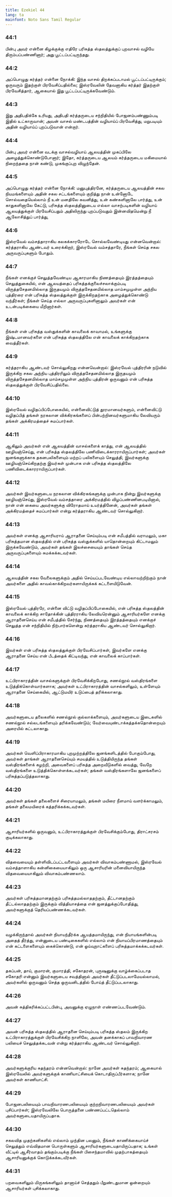 ```yaml
---
title: Ezekiel 44
lang: ta
mainfont: Noto Sans Tamil Regular
---
```


###  44:1

பின்பு அவர் என்னை கிழக்குக்கு எதிரே பரிசுத்த ஸ்தலத்துக்குப் புறவாசல் வழியே திரும்பப்பண்ணினார்; அது பூட்டப்பட்டிருந்தது.

###  44:2

அப்பொழுது கர்த்தர் என்னை நோக்கி: இந்த வாசல் திறக்கப்படாமல் பூட்டப்பட்டிருக்கும்; ஒருவரும் இதற்குள் பிரவேசிப்பதில்லை; இஸ்ரவேலின் தேவனாகிய கர்த்தர் இதற்குள் பிரவேசித்தார், ஆகையால் இது பூட்டப்பட்டிருக்கவேண்டும்.

###  44:3

இது அதிபதிக்கே உரியது, அதிபதி கர்த்தருடைய சந்நிதியில் போஜனம்பண்ணும்படி இதில் உட்காருவான்; அவன் வாசல் மண்டபத்தின் வழியாய்ப் பிரவேசித்து, மறுபடியும் அதின் வழியாய்ப் புறப்படுவான் என்றார்.

###  44:4

பின்பு அவர் என்னை வடக்கு வாசல்வழியாய் ஆலயத்தின் முகப்பிலே அழைத்துக்கொண்டுபோனார்; இதோ, கர்த்தருடைய ஆலயம் கர்த்தருடைய மகிமையால் நிறைந்ததை நான் கண்டு, முகங்குப்புற விழுந்தேன்.

###  44:5

அப்பொழுது கர்த்தர் என்னை நோக்கி: மனுபுத்திரனே, கர்த்தருடைய ஆலயத்தின் சகல நியமங்களையும் அதின் சகல சட்டங்களையும் குறித்து நான் உன்னோடே சொல்வதையெல்லாம் நீ உன் மனதிலே கவனித்து, உன் கண்களினாலே பார்த்து, உன் காதுகளினாலே கேட்டு, பரிசுத்த ஸ்தலத்தினுடைய எல்லா வாசற்படிகளின் வழியாய் ஆலயத்துக்குள் பிரவேசிப்பதும் அதிலிருந்து புறப்படுவதும் இன்னவிதமென்று நீ ஆலோசித்துப் பார்த்து,

###  44:6

இஸ்ரவேல் வம்சத்தாராகிய கலகக்காரரோடே சொல்லவேண்டியது என்னவென்றால்: கர்த்தராகிய ஆண்டவர் உரைக்கிறார், இஸ்ரவேல் வம்சத்தாரே, நீங்கள் செய்த சகல அருவருப்புகளும் போதும்.

###  44:7

நீங்கள் எனக்குச் செலுத்தவேண்டிய ஆகாரமாகிய நிணத்தையும் இரத்தத்தையும் செலுத்துகையில், என் ஆலயத்தைப் பரிசுத்தக்குலைச்சலாக்கும்படி விருத்தசேதனமில்லாத இருதயமும் விருத்தசேதனமில்லாத மாம்சமுமுள்ள அந்நிய புத்திரரை என் பரிசுத்த ஸ்தலத்துக்குள் இருக்கிறதற்காக அழைத்துக்கொண்டு வந்தீர்கள்; நீங்கள் செய்த எல்லா அருவருப்புகளினாலும் அவர்கள் என் உடன்படிக்கையை மீறினார்கள்.

###  44:8

நீங்கள் என் பரிசுத்த வஸ்துக்களின் காவலைக் காவாமல், உங்களுக்கு இஷ்டமானவர்களை என் பரிசுத்த ஸ்தலத்திலே என் காவலைக் காக்கிறதற்காக வைத்தீர்கள்.

###  44:9

கர்த்தராகிய ஆண்டவர் சொல்லுகிறது என்னவென்றால்: இஸ்ரவேல் புத்திரரின் நடுவில் இருக்கிற சகல அந்நிய புத்திரரிலும் விருத்தசேதனமில்லாத இருதயமும் விருத்தசேதனமில்லாத மாம்சமுமுள்ள அந்நிய புத்திரன் ஒருவனும் என் பரிசுத்த ஸ்தலத்துக்குள் பிரவேசிப்பதில்லை.

###  44:10

இஸ்ரவேல் வழிதப்பிப்போகையில், என்னைவிட்டுத் தூரமானவர்களும், என்னைவிட்டு வழிதப்பித் தங்கள் நரகலான விக்கிரகங்களைப் பின்பற்றினவர்களுமாகிய லேவியரும் தங்கள் அக்கிரமத்தைச் சுமப்பார்கள்.

###  44:11

ஆகிலும் அவர்கள் என் ஆலயத்தின் வாசல்களைக் காத்து, என் ஆலயத்தில் ஊழியஞ்செய்து, என் பரிசுத்த ஸ்தலத்திலே பணிவிடைக்காரராயிருப்பார்கள்; அவர்கள் ஜனங்களுக்காக தகனபலிகளையும் மற்றப் பலிகளையும் செலுத்தி, இவர்களுக்கு ஊழியஞ்செய்கிறதற்கு இவர்கள் முன்பாக என் பரிசுத்த ஸ்தலத்திலே பணிவிடைக்காரராயிருப்பார்கள்.

###  44:12

அவர்கள் இவர்களுடைய நரகலான விக்கிரகங்களுக்கு முன்பாக நின்று இவர்களுக்கு ஊழியஞ்செய்து, இஸ்ரவேல் வம்சத்தாரை அக்கிரமத்தில் விழப்பண்ணினபடியினால், நான் என் கையை அவர்களுக்கு விரோதமாய் உயர்த்தினேன், அவர்கள் தங்கள் அக்கிரமத்தைச் சுமப்பார்கள் என்று கர்த்தராகிய ஆண்டவர் சொல்லுகிறார்.

###  44:13

அவர்கள் எனக்கு ஆசாரியராய் ஆராதனை செய்யும்படி என் சமீபத்தில் வராமலும், மகா பரிசுத்தமான ஸ்தலத்தில் என் பரிசுத்த வஸ்துக்களில் யாதொன்றையும் கிட்டாமலும் இருக்கவேண்டும், அவர்கள் தங்கள் இலச்சையையும் தாங்கள் செய்த அருவருப்புகளையும் சுமக்கக்கடவர்கள்.

###  44:14

ஆலயத்தின் சகல வேலைகளுக்கும் அதில் செய்யப்படவேண்டிய எல்லாவற்றிற்கும் நான் அவர்களை அதில் காவல்காக்கிறவர்களாயிருக்கக் கட்டளையிடுவேன்.

###  44:15

இஸ்ரவேல் புத்திரரே, என்னை விட்டு வழிதப்பிப்போகையில், என் பரிசுத்த ஸ்தலத்தின் காவலைக் காக்கிற சாதோக்கின் புத்திரராகிய லேவியரென்னும் ஆசாரியர்களே எனக்கு ஆராதனைசெய்ய என் சமீபத்தில் சேர்ந்து, நிணத்தையும் இரத்தத்தையும் எனக்குச் செலுத்த என் சந்நிதியில் நிற்பார்களென்று கர்த்தராகிய ஆண்டவர் சொல்லுகிறார்.

###  44:16

இவர்கள் என் பரிசுத்த ஸ்தலத்துக்குள் பிரவேசிப்பார்கள், இவர்களே எனக்கு ஆராதனை செய்ய என் பீடத்தைக் கிட்டிவந்து, என் காவலைக் காப்பார்கள்.

###  44:17

உட்பிராகாரத்தின் வாசல்களுக்குள் பிரவேசிக்கிறபோது, சணல்நூல் வஸ்திரங்களை உடுத்திக்கொள்வார்களாக; அவர்கள் உட்பிராகாரத்தின் வாசல்களிலும், உள்ளேயும் ஆராதனை செய்கையில், ஆட்டுமயிர் உடுப்பைத் தரிக்கலாகாது.

###  44:18

அவர்களுடைய தலைகளில் சணல்நூல் குல்லாக்களையும், அவர்களுடைய இடைகளில் சணல்நூல் சல்லடங்களையும் தரிக்கவேண்டும்; வேர்வையுண்டாக்கத்தக்கதொன்றையும் அரையில் கட்டலாகாது.

###  44:19

அவர்கள் வெளிப்பிராகாரமாகிய புறமுற்றத்திலே ஜனங்களிடத்தில் போகும்போது, அவர்கள் தாங்கள் ஆராதனைசெய்யும் சமயத்தில் உடுத்தியிருந்த தங்கள் வஸ்திரங்களைக் கழற்றி, அவைகளைப் பரிசுத்த அறைவீடுகளில் வைத்து, வேறே வஸ்திரங்களை உடுத்திக்கொள்ளக்கடவர்கள்; தங்கள் வஸ்திரங்களாலே ஜனங்களைப் பரிசுத்தப்படுத்தலாகாது.

###  44:20

அவர்கள் தங்கள் தலைகளைச் சிரையாமலும், தங்கள் மயிரை நீளமாய் வளர்க்காமலும், தங்கள் தலைமயிரைக் கத்தரிக்கக்கடவர்கள்.

###  44:21

ஆசாரியர்களில் ஒருவனும், உட்பிராகாரத்துக்குள் பிரவேசிக்கும்போது, திராட்சரசம் குடிக்கலாகாது.

###  44:22

விதவையையும் தள்ளிவிடப்பட்டவளையும் அவர்கள் விவாகம்பண்ணாமல், இஸ்ரவேல் வம்சத்தாளாகிய கன்னிகையையாகிலும் ஒரு ஆசாரியரின் மனைவியாயிருந்த விதவையையாகிலும் விவாகம்பண்ணலாம்.

###  44:23

அவர்கள் பரிசுத்தமானதற்கும் பரிசுத்தமல்லாததற்கும், தீட்டானதற்கும் தீட்டல்லாததற்கும் இருக்கும் வித்தியாசத்தை என் ஜனத்துக்குப்போதித்து, அவர்களுக்குத் தெரியப்பண்ணக்கடவர்கள்.

###  44:24

வழக்கிருந்தால் அவர்கள் நியாயந்தீர்க்க ஆயத்தமாயிருந்து, என் நியாயங்களின்படி அதைத் தீர்த்து, என்னுடைய பண்டிகைகளில் எல்லாம் என் நியாயப்பிரமாணத்தையும் என் கட்டளைகளையும் கைக்கொண்டு, என் ஓய்வுநாட்களைப் பரிசுத்தமாக்கக்கடவர்கள்.

###  44:25

தகப்பன், தாய், குமாரன், குமாரத்தி, சகோதரன், புருஷனுக்கு வாழ்க்கைப்படாத சகோதரி என்னும் இவர்களுடைய சவத்தினால் அவர்கள் தீட்டுப்படலாமேயல்லாமல், அவர்களில் ஒருவனும் செத்த ஒருவனிடத்தில் போய்த் தீட்டுப்படலாகாது.

###  44:26

அவன் சுத்திகரிக்கப்பட்டபின்பு, அவனுக்கு ஏழுநாள் எண்ணப்படவேண்டும்.

###  44:27

அவன் பரிசுத்த ஸ்தலத்தில் ஆராதனை செய்யும்படி பரிசுத்த ஸ்தலம் இருக்கிற உட்பிராகாரத்துக்குள் பிரவேசிக்கிற நாளிலே, அவன் தனக்காகப் பாவநிவாரண பலியைச் செலுத்தக்கடவன் என்று கர்த்தராகிய ஆண்டவர் சொல்லுகிறார்.

###  44:28

அவர்களுக்குரிய சுதந்தரம் என்னவென்றால்: நானே அவர்கள் சுதந்தரம்; ஆகையால் இஸ்ரவேலில் அவர்களுக்குக் காணியாட்சியைக் கொடாதிருப்பீர்களாக; நானே அவர்கள் காணியாட்சி.

###  44:29

போஜனபலியையும் பாவநிவாரணபலியையும் குற்றநிவாரணபலியையும் அவர்கள் புசிப்பார்கள்; இஸ்ரவேலிலே பொருத்தனை பண்ணப்பட்டதெல்லாம் அவர்களுடையதாயிருப்பதாக.

###  44:30

சகலவித முதற்கனிகளில் எல்லாம் முந்தின பலனும், நீங்கள் காணிக்கையாய்ச் செலுத்தும் எவ்விதமான பொருள்களும் ஆசாரியர்களுடையதாயிருப்பதாக; உங்கள் வீட்டில் ஆசீர்வாதம் தங்கும்படிக்கு நீங்கள் பிசைந்தமாவில் முதற்பாகத்தையும் ஆசாரியனுக்குக் கொடுக்கக்கடவீர்கள்.

###  44:31

பறவைகளிலும் மிருகங்களிலும் தானாய்ச் செத்ததும் பீறுண்டதுமான ஒன்றையும் ஆசாரியர்கள் புசிக்கலாகாது.

